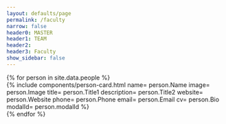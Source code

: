 ```yaml
---
layout: defaults/page
permalink: /faculty
narrow: false
header0: MASTER
header1: TEAM
header2:
header3: Faculty
show_sidebar: false
---
```

<div class="container faculty-section mt-5">
  <div class="row">
    {% for person in site.data.people %}
      <div class="col-sm-4">
        {% include components/person-card.html 
          name= person.Name
          image= person.Image
          title= person.Title1
          description= person.Title2
          website= person.Website
          phone= person.Phone
          email= person.Email
          cv= person.Bio
          modalId= person.modalId
        %}
      </div>
    {% endfor %}
  </div>
</div>
